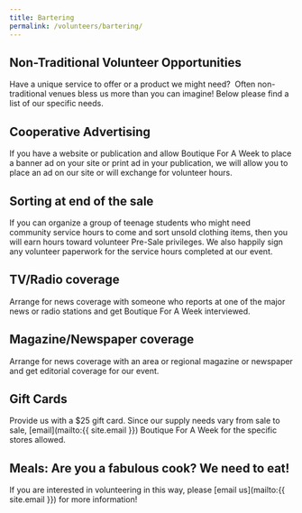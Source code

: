 ```yaml
---
title: Bartering
permalink: /volunteers/bartering/
---
```


## Non-Traditional Volunteer Opportunities

Have a unique service to offer or a product we might need? &nbsp;Often non-traditional venues bless us more than you can imagine! Below please find a list of our specific needs.

## Cooperative Advertising

If you have a website or publication and allow Boutique For A Week to place a banner ad on your site or print ad in your publication, we will allow you to place an ad on our site or will exchange for volunteer hours.

## Sorting at end of the sale

If you can organize a group of teenage students who might need community service hours to come and sort unsold clothing items, then you will earn hours toward volunteer Pre-Sale privileges. We also happily sign any volunteer paperwork for the service hours completed at our event.

## TV/Radio coverage

Arrange for news coverage with someone who reports at one of the major news or radio stations and get Boutique For A Week interviewed.

## Magazine/Newspaper coverage

Arrange for news coverage with an area or regional magazine or newspaper and get editorial coverage for our event.

## Gift Cards

Provide us with a $25 gift card. Since our supply needs vary from sale to sale, [email](mailto:{{ site.email }}) Boutique For A Week&nbsp;for the specific stores allowed.

## Meals: Are you a fabulous cook? We need to eat!

If you are interested in volunteering in this way, please [email us](mailto:{{ site.email }}) for more information!
